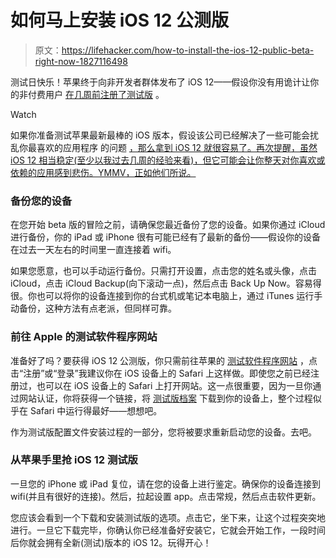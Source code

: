 # 如何马上安装 iOS 12 公测版

> 原文：<https://lifehacker.com/how-to-install-the-ios-12-public-beta-right-now-1827116498>

测试日快乐！苹果终于向非开发者群体发布了 iOS 12——假设你没有用诡计让你的非付费用户 [在几周前注册了测试版](https://lifehacker.com/how-to-get-apples-mac-iphone-watch-and-tv-betas-witho-1826578952#_ga=2.119799819.2007615953.1529957659-524386510.1512754476) 。

Watch

如果你准备测试苹果最新最棒的 iOS 版本，假设该公司已经解决了一些可能会扰乱你最喜欢的应用程序 的问题 [，那么拿到 iOS 12 就很容易了。再次提醒，虽然 iOS 12 相当稳定(至少以我过去几周的经验来看)，但它可能会让你整天对你喜欢或依赖的应用感到悲伤。YMMV，正如他们所说。](https://www.reddit.com/r/iOSBeta/comments/8otrzv/discussion_list_of_apps_that_dont_work_on_ios_12/)

### 备份您的设备

在您开始 beta 版的冒险之前，请确保您最近备份了您的设备。如果你通过 iCloud 进行备份，你的 iPad 或 iPhone 很有可能已经有了最新的备份——假设你的设备在过去一天左右的时间里一直连接着 wifi。

如果您愿意，也可以手动运行备份。只需打开设置，点击您的姓名或头像，点击 iCloud，点击 iCloud Backup(向下滚动一点)，然后点击 Back Up Now。容易得很。你也可以将你的设备连接到你的台式机或笔记本电脑上，通过 iTunes 运行手动备份，这种方法有点老派，但同样可靠。

### 前往 Apple 的测试软件程序网站

准备好了吗？要获得 iOS 12 公测版，你只需前往苹果的 [测试软件程序网站](https://beta.apple.com/) ，点击“注册”或“登录”我建议你在 iOS 设备上的 Safari 上这样做。即使您之前已经注册过，也可以在 iOS 设备上的 Safari 上打开网站。这一点很重要，因为一旦你通过网站认证，你将获得一个链接，将 [测试版档案](https://beta.apple.com/profile) 下载到你的设备上，整个过程似乎在 Safari 中运行得最好——想想吧。

作为测试版配置文件安装过程的一部分，您将被要求重新启动您的设备。去吧。

### 从苹果手里抢 iOS 12 测试版

一旦您的 iPhone 或 iPad 复位，请在您的设备上进行鉴定。确保你的设备连接到 wifi(并且有很好的连接)。然后，拉起设置 app。点击常规，然后点击软件更新。

您应该会看到一个下载和安装测试版的选项。点击它，坐下来，让这个过程突突地进行。一旦它下载完毕，你确认你已经准备好安装它，它就会开始工作，一段时间后你就会拥有全新(测试)版本的 iOS 12。玩得开心！